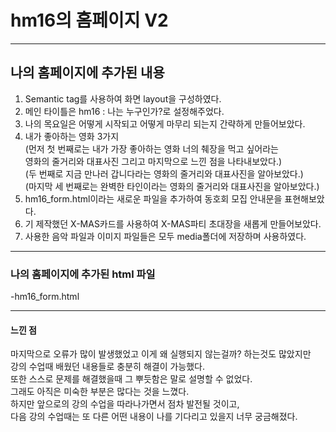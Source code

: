 # hm16의 홈페이지 V2

-------------------------------------------------------------------------------------------------------------------------------------

## 나의 홈페이지에 추가된 내용

1. Semantic tag를 사용하여 화면 layout을 구성하였다.
2. 메인 타이틀은 hm16 : 나는 누구인가?로 설정해주었다.
3. 나의 목요일은 어떻게 시작되고 어떻게 마무리 되는지 간략하게 만들어보았다.
4. 내가 좋아하는 영화 3가지<br>
   (먼저 첫 번째로는 내가 가장 좋아하는 영화 너의 췌장을 먹고 싶어라는<br>
   영화의 줄거리와 대표사진 그리고 마지막으로 느낀 점을 나타내보았다.)<br>
   (두 번째로 지금 만나러 갑니다라는 영화의 줄거리와 대표사진을 알아보았다.)<br>
   (마지막 세 번째로는 완벽한 타인이라는 영화의 줄거리와 대표사진을 알아보았다.)
5. hm16_form.html이라는 새로운 파일을 추가하여 동호회 모집 안내문을 표현해보았다.
6. 기 제작했던 X-MAS카드를 사용하여 X-MAS파티 초대장을 새롭게 만들어보았다.
7. 사용한 음악 파일과 이미지 파일들은 모두 media폴더에 저장하며 사용하였다.

------------------------------------------------------------------------------------------------------------------------------------

### 나의 홈페이지에 추가된 html 파일

-hm16_form.html

-------------------------------------------------------------------------------------------------------------------------------------

#### 느낀 점

마지막으로 오류가 많이 발생했었고 이게 왜 실행되지 않는걸까? 하는것도 많았지만<br>
강의 수업때 배웠던 내용들로 충분히 해결이 가능했다.<br>
또한 스스로 문제를 해결했을때 그 뿌듯함은 말로 설명할 수 없었다.<br> 
그래도 아직은 미숙한 부분은 많다는 것을 느꼈다.<br> 
하지만 앞으로의 강의 수업을 따라나가면서 점차 발전될 것이고,<br>
다음 강의 수업때는 또 다른 어떤 내용이 나를 기다리고 있을지 너무 궁금해졌다.
